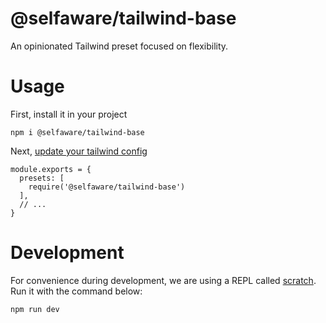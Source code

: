 # @selfaware/tailwind-base

An opinionated Tailwind preset focused on flexibility.

# Usage

First, install it in your project

```
npm i @selfaware/tailwind-base
```

Next, [update your tailwind config](https://tailwindcss.com/docs/presets)

```
module.exports = {
  presets: [
    require('@selfaware/tailwind-base')
  ],
  // ...
}
```

# Development

For convenience during development, we are using a REPL called [scratch](https://github.com/estrattonbailey/scratch). Run it with the command below:

```
npm run dev
```
